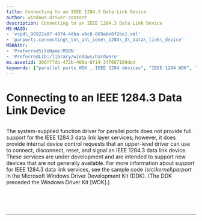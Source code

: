 ```yaml
---
title: Connecting to an IEEE 1284.3 Data Link Device
author: windows-driver-content
description: Connecting to an IEEE 1284.3 Data Link Device
MS-HAID:
- 'vspd\_99922a87-4074-4dba-a6c8-089a6e0f2be1.xml'
- 'parports.connecting\_to\_an\_ieee\_1284\_3\_data\_link\_device'
MSHAttr:
- 'PreferredSiteName:MSDN'
- 'PreferredLib:/library/windows/hardware'
ms.assetid: 306ff7db-472b-400a-8f14-3f7667160ded
keywords: ["parallel ports WDK , IEEE 1284 devices", "IEEE 1284 WDK", "data link service support WDK parallel ports"]
---
```


# Connecting to an IEEE 1284.3 Data Link Device


## <a href="" id="ddk-connecting-to-an-ieee-1284-3-data-link-device-kg"></a>


The system-supplied function driver for parallel ports does not provide full support for the IEEE 1284.3 data link layer services; however, it does provide internal device control requests that an upper-level driver can use to connect, disconnect, reset, and signal an IEEE 1284.3 data link device. These services are under development and are intended to support new devices that are not generally available. For more information about support for IEEE 1284.3 data link services, see the sample code *\\src\\kernel\\parport* in the Microsoft Windows Driver Development Kit (DDK). (The DDK preceded the Windows Driver Kit \[WDK\].)

 

 


--------------------


